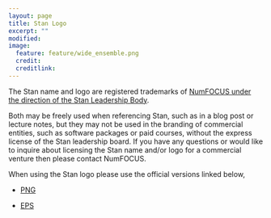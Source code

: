 ```yaml
---
layout: page
title: Stan Logo
excerpt: ""
modified:
image:
  feature: feature/wide_ensemble.png
  credit:
  creditlink:
---
```


The Stan name and logo are registered trademarks of
[NumFOCUS under the direction of the Stan Leadership Body](/about/numfocus/index.html).

Both may be freely used when referencing Stan, such as in a blog post or lecture
notes, but they may not be used in the branding of commercial entities, such
as software packages or paid courses, without the express license of the Stan
leadership board.  If you have any questions or would like to inquire about
licensing the Stan name and/or logo for a commercial venture then please contact
NumFOCUS.

When using the Stan logo please use the official versions linked below,

<script type="text/javascript">
  disableOn = 0;
</script>
* <p><a href="https://github.com/stan-dev/logos/blob/master/logo_tm.png">PNG</a></p>
* <p><a href="https://github.com/stan-dev/logos/blob/master/logo_tm.eps">EPS</a></p>
